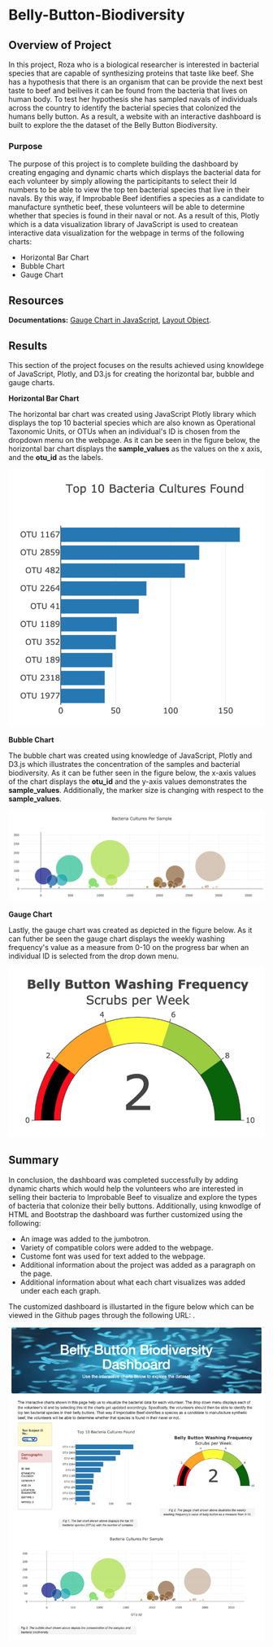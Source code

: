 # Belly-Button-Biodiversity

## Overview of Project

In this project, Roza who is a biological researcher is interested in bacterial species that are capable of synthesizing proteins that taste like beef. She has a hypothesis that there is an organism that can be provide the next best taste to beef and beilives it can be found from the bacteria that lives on human body. To test her hypothesis she has sampled navals of individuals across the country to identify the bacterial species that colonized the humans belly button. As a result, a website with an interactive dashboard is built to explore the the dataset of the Belly Button Biodiversity.

### Purpose

The purpose of this project is to complete building the dashboard by creating engaging and dynamic charts which displays the bacterial data for each volunteer by simply allowing the participitants to select their Id numbers to be able to view the top ten bacterial species that live in their navals. By this way, if Improbable Beef identifies a species as a candidate to manufacture synthetic beef, these volunteers will be able to determine whether that species is found in their naval or not. As a result of this, Plotly which is a data visualization library of JavaScript is used to createan interactive data visualization for the webpage in terms of the following charts:

- Horizontal Bar Chart
- Bubble Chart
- Gauge Chart 

## Resources

**Documentations:** [Gauge Chart in JavaScript](https://plotly.com/javascript/gauge-charts/), [Layout Object](https://plotly.com/python-api-reference/generated/plotly.graph_objects.Layout.html).

## Results

This section of the project focuses on the results achieved using knowldege of JavaScript, Plotly, and D3.js for creating the horizontal bar, bubble and gauge charts.

**Horizontal Bar Chart**

The horizontal bar chart was created using JavaScript Plotly library which displays the top 10 bacterial species which are also known as Operational Taxonomic Units, or OTUs when an individual's ID is chosen from the dropdown menu on the webpage. As it can be seen in the figure below, the horizontal bar chart displays the **sample_values** as the values on the x axis, and the **otu_id** as the labels.

![Horizontal Bar Chart](static/images/Horizontal_Bar_Chart.png)

**Bubble Chart**

The bubble chart was created using knowledge of JavaScript, Plotly and D3.js which illustrates the concentration of the samples and bacterial biodiversity. As it can be futher seen in the figure below, the x-axis values of the chart displays the **otu_id** and the y-axis values demonstrates the **sample_values**. Additionally, the marker size is changing with respect to the **sample_values**. 

![Bubble Chart](static/images/Bubble_Chart.png)

**Gauge Chart**

Lastly, the gauge chart was created as depicted in the figure below. As it can futher be seen the gauge chart displays the weekly washing frequency's value as a measure from 0-10 on the progress bar when an individual ID is selected from the drop down menu.

![Gauge Chart](static/images/Gauge_Chart.png)

## Summary

In conclusion, the dashboard was completed successfully by adding dynamic charts which would help the volunteers who are interested in selling their bacteria to Improbable Beef to visualize and explore the types of bacteria that colonize their belly buttons. Additionally, using knwodlge of HTML and Bootstrap the dashboard was further customized using the following:

- An image was added to the jumbotron.
- Variety of compatible colors were added to the webpage.
- Custome font was used for text added to the webpage.
- Additional information about the project was added as a paragraph on the page.
- Additional information about what each chart visualizes was added under each each graph.

The customized dashboard is illustarted in the figure below which can be viewed in the Github pages through the following URL: []().

![Dashboard](static/images/Customized_Dashboard.png)
